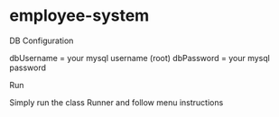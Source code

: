 # employee-system

DB Configuration 

dbUsername = your mysql username (root)
dbPassword = your mysql password

Run

Simply run the class Runner and follow menu instructions

